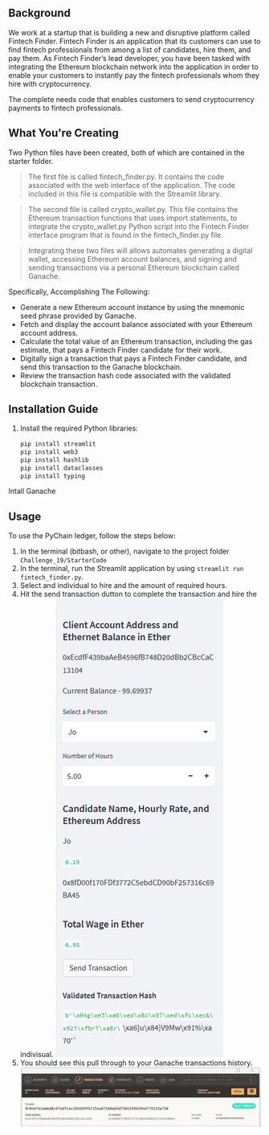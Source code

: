 ## Background
We work at a startup that is building a new and disruptive platform called Fintech Finder. Fintech Finder is an application that its customers can use to find fintech professionals from among a list of candidates, hire them, and pay them. As Fintech Finder’s lead developer, you have been tasked with integrating the Ethereum blockchain network into the application in order to enable your customers to instantly pay the fintech professionals whom they hire with cryptocurrency.

The complete needs code that enables customers to send cryptocurrency payments to fintech professionals.

## What You're Creating
Two Python files have been created, both of which are contained in the starter folder.

>The first file is called fintech_finder.py. It contains the code associated with the web interface of the application. The code included in this file is compatible with the Streamlit library. 

>The second file is called crypto_wallet.py. This file contains the Ethereum transaction functions that uses import statements, to integrate the crypto_wallet.py Python script into the Fintech Finder interface program that is found in the fintech_finder.py file.

>Integrating these two files will allows automates generating a digital wallet, accessing Ethereum account balances, and signing and sending transactions via a personal Ethereum blockchain called Ganache.

Specifically, Accomplishing The Following:
+ Generate a new Ethereum account instance by using the mnemonic seed phrase provided by Ganache.
+ Fetch and display the account balance associated with your Ethereum account address.
+ Calculate the total value of an Ethereum transaction, including the gas estimate, that pays a Fintech Finder candidate for their work.
+ Digitally sign a transaction that pays a Fintech Finder candidate, and send this transaction to the Ganache blockchain.
+ Review the transaction hash code associated with the validated blockchain transaction.

## Installation Guide

1. Install the required Python libraries:

    ```
    pip install streamlit 
    pip install web3
    pip install hashlib
    pip install dataclasses
    pip install typing
    ```
Intall Ganache

## Usage

To use the PyChain ledger, follow the steps below:

1. In the terminal (bitbash, or other), navigate to the project folder `Challenge_19/StarterCode`
2. In the terminal, run the Streamlit application by using `streamlit run fintech_finder.py`.
3. Select and individual to hire and the amount of required hours.
4. Hit the send transaction dutton to complete the transaction and hire the indivisual.
![My Image](stream_examp.png)
5. You should see this pull through to your Ganache transactions history.
![My Image](genash_examp.png)
